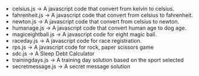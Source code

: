 - celsius.js -> A javascript code that convert from kelvin to celsius.
- fahrenheit.js -> A javascript code that convert from celsius to fahrenheit.
- newton.js -> A javascript code that convert from celsius to newton.
- humanage.js -> A javascript code that convert human age to dog age.
- magiceightball.js -> A javascript code for eight magic ball.
- raceday.js -> A javascript code for race registration.
- rps.js -> A javascript code for rock, paper scissors game
- sdc.js -> A Sleep Debt Calculator
- trainingdays.js -> A training day solution based on the sport selected
- secretmessage.js -> A secret message solution
